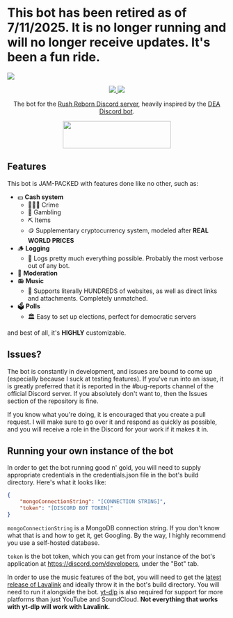 # This bot has been retired as of 7/11/2025. It is no longer running and will no longer receive updates. It's been a fun ride.

<a href="https://github.com/spaghetticode-png/RRBot">
	<img src="https://i.imgur.com/qAz3zEk.png" />
</a>
<p align="center">
    <a href="https://discord.gg/USpJnaaNap" alt="Discord">
        <img src="https://img.shields.io/discord/809485099238031420" />
    </a>
    <img src="https://img.shields.io/codefactor/grade/github/spaghetticode-png/RRBot" />
</p>
<p align="center">The bot for the <a href="https://discord.gg/USpJnaaNap">Rush Reborn Discord server</a>, heavily inspired by the <a href="https://github.com/Asshley/DEA">DEA Discord bot</a>.</p>
<p align="center">
    <a href="https://discord.com/api/oauth2/authorize?client_id=817790099823525909&permissions=1392042404951&scope=bot">
        <img src="https://i.imgur.com/5qpaqiQ.png" width="248px" height="63px" />
    </a>
</p>

## Features
This bot is JAM-PACKED with features done like no other, such as:
- 💵 **Cash system**
    - 🕵🏻‍♂️ Crime
    - 🎲 Gambling
    - ⛏️ Items
    - 🪙 Supplementary cryptocurrency system, modeled after **REAL WORLD PRICES**
- 🪵 **Logging**
    - 📝 Logs pretty much everything possible. Probably the most verbose out of any bot.
- 🧹 **Moderation**
- 📻 **Music**
    - 🥇 Supports literally HUNDREDS of websites, as well as direct links and attachments. Completely unmatched.
- 🗳️ **Polls**
    - 🏛️ Easy to set up elections, perfect for democratic servers

and best of all, it's **HIGHLY** customizable.

## Issues?
The bot is constantly in development, and issues are bound to come up (especially because I suck at testing features). If you've run into an issue, it is greatly preferred that it is reported in the #bug-reports channel of the official Discord server. If you absolutely don't want to, then the Issues section of the repository is fine.

If you know what you're doing, it is encouraged that you create a pull request. I will make sure to go over it and respond as quickly as possible, and you will receive a role in the Discord for your work if it makes it in.

## Running your own instance of the bot
In order to get the bot running good n' gold, you will need to supply appropriate credentials in the credentials.json file in the bot's build directory. Here's what it looks like:
```json
{
    "mongoConnectionString": "[CONNECTION STRING]",
    "token": "[DISCORD BOT TOKEN]"
}
```

``mongoConnectionString`` is a MongoDB connection string. If you don't know what that is and how to get it, get Googling. By the way, I highly recommend you use a self-hosted database.

``token`` is the bot token, which you can get from your instance of the bot's application at https://discord.com/developers, under the "Bot" tab. 


In order to use the music features of the bot, you will need to get the [latest release of Lavalink](https://github.com/freyacodes/Lavalink/releases) and ideally throw it in the bot's build directory. You will need to run it alongside the bot. [yt-dlp](https://github.com/yt-dlp/yt-dlp) is also required for support for more platforms than just YouTube and SoundCloud. **Not everything that works with yt-dlp will work with Lavalink.**
